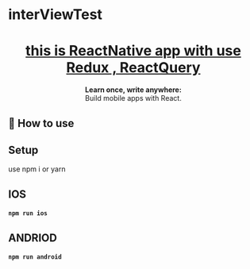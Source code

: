# interViewTest

<h1 align="center">
  <a href="https://reactnative.dev/">
   this is ReactNative app with use Redux , ReactQuery
  </a>
</h1>

<p align="center">
  <strong>Learn once, write anywhere:</strong><br>
  Build mobile apps with React.
</p>

## 📖 How to use

## Setup
use npm i or yarn

## IOS
#### `npm run ios`

## ANDRIOD
#### `npm run android`
